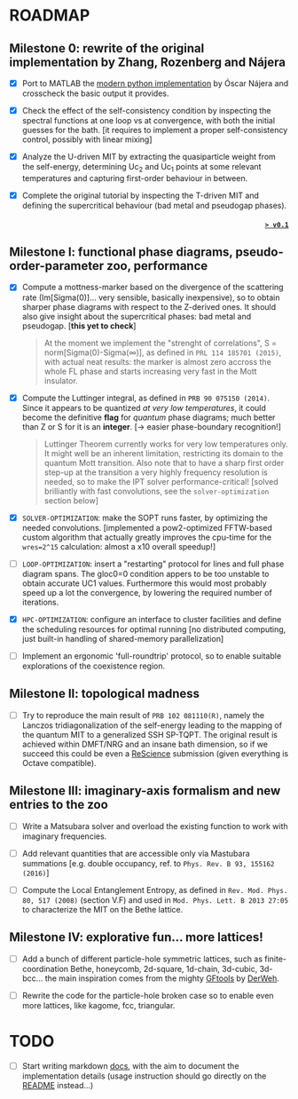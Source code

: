 # ROADMAP

## Milestone 0: rewrite of the original implementation by Zhang, Rozenberg and Nájera

- [x] Port to MATLAB the [modern python implementation](legacy/PYTHON/real_ipt-text_v3.ipynb) by Óscar Nájera and crosscheck the basic output it provides.

- [x] Check the effect of the self-consistency condition by inspecting the spectral functions at one loop vs at convergence, with both the initial guesses for the bath. [it requires to implement a proper self-consistency control, possibly with linear mixing]

- [x] Analyze the U-driven MIT by extracting the quasiparticle weight from the self-energy, determining Uc<sub>2</sub> and Uc<sub>1</sub> points at some relevant temperatures and capturing first-order behaviour in between.

- [x] Complete the original tutorial by inspecting the T-driven MIT and defining the supercritical behaviour (bad metal and pseudogap phases).

#### <p align="right"> [`> v0.1`](https://github.com/bellomia/MOTTlab/releases/tag/v0.1) </p>

## Milestone I: functional phase diagrams, pseudo-order-parameter zoo, performance

- [x] Compute a mottness-marker based on the divergence of the scattering rate (Im[Sigma(0)]... very sensible, basically inexpensive), so to obtain sharper phase diagrams with respect to the Z-derived ones. It should also give insight about the supercritical phases: bad metal and pseudogap. [**this yet to check**]   
  > At the moment we implement the "strenght of correlations", S = norm[Sigma(0)-Sigma(∞)], as defined in `PRL 114 185701 (2015)`, with actual neat results: the marker is almost zero accross the whole FL phase and starts increasing very fast in the Mott insulator.

- [x] Compute the Luttinger integral, as defined in `PRB 90 075150 (2014)`. Since it appears to be quantized _at very low temperatures_, it could become the definitive **flag** for _quantum_ phase diagrams; much better than Z or S for it is an **integer**. [→ easier phase-boundary recognition!]  
    > Luttinger Theorem currently works for very low temperatures only. It might well be an inherent limitation, restricting its domain to the quantum Mott transition. Also note that to have a sharp first order step-up at the transition a very highly frequency resolution is needed, so to make the IPT solver performance-critical! [solved brilliantly with fast convolutions, see the `solver-optimization` section below]

- [x] `SOLVER-OPTIMIZATION`: make the SOPT runs faster, by optimizing the needed convolutions. [implemented a pow2-optimized FFTW-based custom algorithm that actually greatly improves the cpu-time for the `wres=2^15` calculation: almost a x10 overall speedup!]

- [ ] `LOOP-OPTIMIZATION`: insert a "restarting" protocol for lines and full phase diagram spans. The gloc0=0 condition appers to be too unstable to obtain accurate UC1 values. Furthermore this would most probably speed up a lot the convergence, by lowering the required number of iterations.

- [x] `HPC-OPTIMIZATION`: configure an interface to cluster facilities and define the scheduling resources for optimal running [no distributed computing, just built-in handling of shared-memory parallelization]  

- [ ] Implement an ergonomic 'full-roundtrip' protocol, so to enable suitable explorations of the coexistence region.

<!---
#### <p align="right"> `> v1.0` </p>
--->

## Milestone II: topological madness

- [ ] Try to reproduce the main result of `PRB 102 081110(R)`, namely the Lanczos tridiagonalization of the self-energy leading to the mapping of the quantum MIT to a generalized SSH SP-TQPT. The original result is achieved within DMFT/NRG and an insane bath dimension, so if we succeed this could be even a [ReScience](http://rescience.github.io) submission (given everything is Octave compatible).

<!---
#### <p align="right"> `> v2.0`</p>
--->

## Milestone III: imaginary-axis formalism and new entries to the zoo

- [ ] Write a Matsubara solver and overload the existing function to work with imaginary frequencies.

- [ ] Add relevant quantities that are accessible only via Mastubara summations [e.g. double occupancy, ref. to `Phys. Rev. B 93, 155162 (2016)`]

- [ ] Compute the Local Entanglement Entropy, as defined in `Rev. Mod. Phys. 80, 517 (2008)` (section V.F) and used in `Mod. Phys. Lett. B 2013 27:05` to characterize the MIT on the Bethe lattice.

<!---
#### <p align="right"> `> v3.0`</p>
--->

## Milestone IV: explorative fun... more lattices!

- [ ] Add a bunch of different particle-hole symmetric lattices, such as finite-coordination Bethe, honeycomb, 2d-square, 1d-chain, 3d-cubic, 3d-bcc... the main inspiration comes from the mighty [GFtools](https://github.com/DerWeh/gftools) by [DerWeh](https://github.com/DerWeh).

- [ ] Rewrite the code for the particle-hole broken case so to enable even more lattices, like kagome, fcc, triangular.

<!---
#### <p align="right"> `> v4.0`</p>
--->

# TODO

- [ ] Start writing markdown [docs](./docs), with the aim to document the implementation details (usage instruction should go directly on the [README](./README.md) instead...)

